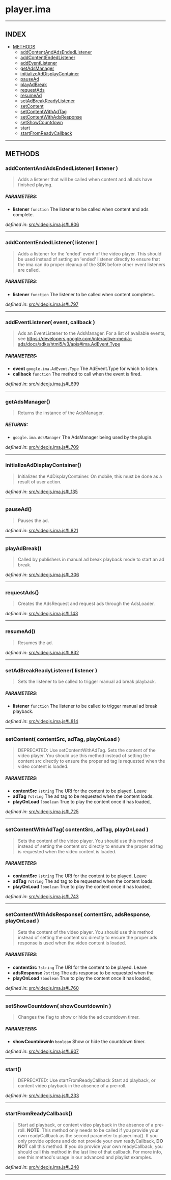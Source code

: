 <!-- GENERATED FROM SOURCE -->

# player.ima


---

## INDEX

- [METHODS](#methods)
  - [addContentAndAdsEndedListener](#addcontentandadsendedlistener-listener-)
  - [addContentEndedListener](#addcontentendedlistener-listener-)
  - [addEventListener](#addeventlistener-event-callback-)
  - [getAdsManager](#getadsmanager)
  - [initializeAdDisplayContainer](#initializeaddisplaycontainer)
  - [pauseAd](#pausead)
  - [playAdBreak](#playadbreak)
  - [requestAds](#requestads)
  - [resumeAd](#resumead)
  - [setAdBreakReadyListener](#setadbreakreadylistener-listener-)
  - [setContent](#setcontent-contentsrc-adtag-playonload-)
  - [setContentWithAdTag](#setcontentwithadtag-contentsrc-adtag-playonload-)
  - [setContentWithAdsResponse](#setcontentwithadsresponse-contentsrc-adsresponse-playonload-)
  - [setShowCountdown](#setshowcountdown-showcountdownin-)
  - [start](#start)
  - [startFromReadyCallback](#startfromreadycallback)

---

## METHODS

### addContentAndAdsEndedListener( listener )
> Adds a listener that will be called when content and all ads have
> finished playing.

##### PARAMETERS: 
* __listener__ `function` The listener to be called when content and ads complete.

_defined in_: [src/videojs.ima.js#L806](https://github.com/googleads/videojs-ima/blob/master/src/videojs.ima.js#L806)

---

### addContentEndedListener( listener )
> Adds a listener for the 'ended' event of the video player. This should be
> used instead of setting an 'ended' listener directly to ensure that the
> ima can do proper cleanup of the SDK before other event listeners
> are called.

##### PARAMETERS: 
* __listener__ `function` The listener to be called when content completes.

_defined in_: [src/videojs.ima.js#L797](https://github.com/googleads/videojs-ima/blob/master/src/videojs.ima.js#L797)

---

### addEventListener( event, callback )
> Ads an EventListener to the AdsManager. For a list of available events,
> see
> https://developers.google.com/interactive-media-ads/docs/sdks/html5/v3/apis#ima.AdEvent.Type

##### PARAMETERS: 
* __event__ `google.ima.AdEvent.Type` The AdEvent.Type for which to listen.
* __callback__ `function` The method to call when the event is fired.

_defined in_: [src/videojs.ima.js#L699](https://github.com/googleads/videojs-ima/blob/master/src/videojs.ima.js#L699)

---

### getAdsManager()
> Returns the instance of the AdsManager.

##### RETURNS: 
* `google.ima.AdsManager` The AdsManager being used by the plugin.

_defined in_: [src/videojs.ima.js#L709](https://github.com/googleads/videojs-ima/blob/master/src/videojs.ima.js#L709)

---

### initializeAdDisplayContainer()
> Initializes the AdDisplayContainer. On mobile, this must be done as a
> result of user action.

_defined in_: [src/videojs.ima.js#L135](https://github.com/googleads/videojs-ima/blob/master/src/videojs.ima.js#L135)

---

### pauseAd()
> Pauses the ad.

_defined in_: [src/videojs.ima.js#L821](https://github.com/googleads/videojs-ima/blob/master/src/videojs.ima.js#L821)

---

### playAdBreak()
> Called by publishers in manual ad break playback mode to start an ad
> break.

_defined in_: [src/videojs.ima.js#L306](https://github.com/googleads/videojs-ima/blob/master/src/videojs.ima.js#L306)

---

### requestAds()
> Creates the AdsRequest and request ads through the AdsLoader.

_defined in_: [src/videojs.ima.js#L143](https://github.com/googleads/videojs-ima/blob/master/src/videojs.ima.js#L143)

---

### resumeAd()
> Resumes the ad.

_defined in_: [src/videojs.ima.js#L832](https://github.com/googleads/videojs-ima/blob/master/src/videojs.ima.js#L832)

---

### setAdBreakReadyListener( listener )
> Sets the listener to be called to trigger manual ad break playback.

##### PARAMETERS: 
* __listener__ `function` The listener to be called to trigger manual ad break playback.

_defined in_: [src/videojs.ima.js#L814](https://github.com/googleads/videojs-ima/blob/master/src/videojs.ima.js#L814)

---

### setContent( contentSrc, adTag, playOnLoad )
> DEPRECATED: Use setContentWithAdTag.
> Sets the content of the video player. You should use this method instead
> of setting the content src directly to ensure the proper ad tag is
> requested when the video content is loaded.

##### PARAMETERS: 
* __contentSrc__ `?string` The URI for the content to be played. Leave
* __adTag__ `?string` The ad tag to be requested when the content loads.
* __playOnLoad__ `?boolean` True to play the content once it has loaded,

_defined in_: [src/videojs.ima.js#L725](https://github.com/googleads/videojs-ima/blob/master/src/videojs.ima.js#L725)

---

### setContentWithAdTag( contentSrc, adTag, playOnLoad )
> Sets the content of the video player. You should use this method instead
> of setting the content src directly to ensure the proper ad tag is
> requested when the video content is loaded.

##### PARAMETERS: 
* __contentSrc__ `?string` The URI for the content to be played. Leave
* __adTag__ `?string` The ad tag to be requested when the content loads.
* __playOnLoad__ `?boolean` True to play the content once it has loaded,

_defined in_: [src/videojs.ima.js#L743](https://github.com/googleads/videojs-ima/blob/master/src/videojs.ima.js#L743)

---

### setContentWithAdsResponse( contentSrc, adsResponse, playOnLoad )
> Sets the content of the video player. You should use this method instead
> of setting the content src directly to ensure the proper ads response is
> used when the video content is loaded.

##### PARAMETERS: 
* __contentSrc__ `?string` The URI for the content to be played. Leave
* __adsResponse__ `?string` The ads response to be requested when the
* __playOnLoad__ `?boolean` True to play the content once it has loaded,

_defined in_: [src/videojs.ima.js#L760](https://github.com/googleads/videojs-ima/blob/master/src/videojs.ima.js#L760)

---

### setShowCountdown( showCountdownIn )
> Changes the flag to show or hide the ad countdown timer.

##### PARAMETERS: 
* __showCountdownIn__ `boolean` Show or hide the countdown timer.

_defined in_: [src/videojs.ima.js#L907](https://github.com/googleads/videojs-ima/blob/master/src/videojs.ima.js#L907)

---

### start()
> DEPRECATED: Use startFromReadyCallback
> Start ad playback, or content video playback in the absence of a
> pre-roll.

_defined in_: [src/videojs.ima.js#L233](https://github.com/googleads/videojs-ima/blob/master/src/videojs.ima.js#L233)

---

### startFromReadyCallback()
> Start ad playback, or content video playback in the absence of a
> pre-roll. **NOTE**: This method only needs to be called if you provide
> your own readyCallback as the second parameter to player.ima(). If you
> only provide options and do not provide your own readyCallback,
> **DO NOT** call this method. If you do provide your own readyCallback,
> you should call this method in the last line of that callback. For more
> info, see this method's usage in our advanced and playlist examples.

_defined in_: [src/videojs.ima.js#L248](https://github.com/googleads/videojs-ima/blob/master/src/videojs.ima.js#L248)

---

